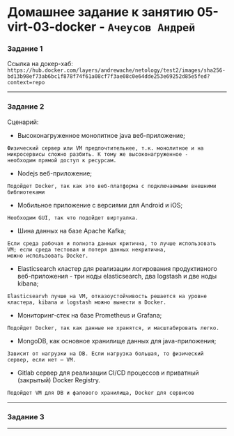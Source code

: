 # Домашнее задание к занятию  05-virt-03-docker - `Ачеусов Андрей`

### Задание 1

Ссылка на докер-хаб:  
`https://hub.docker.com/layers/andrewache/netology/test2/images/sha256-bd13b98ef73ab6bc1f878f74f61a08cf7f3ae08c0e64dde253e69252d85e5fed?context=repo`


---



### Задание 2

Сценарий:

- Высоконагруженное монолитное java веб-приложение;
```
Физический сервер или VM предпочтительнее, т.к. монолитное и на микросервисы сложно разбить. К тому же высоконагруженное - 
необходим прямой доступ к ресурсам.
```
- Nodejs веб-приложение;
```
Подойдет Docker, так как это веб-платформа с подключаемыми внешними библиотеками
```
- Мобильное приложение c версиями для Android и iOS;
```
Необходим GUI, так что подойдет виртуалка.
```
- Шина данных на базе Apache Kafka;
```
Если среда рабочая и полнота данных критична, то лучше использовать VM; если среда тестовая и потеря данных некритична,
можно использовать Docker.
```
- Elasticsearch кластер для реализации логирования продуктивного веб-приложения - три ноды elasticsearch, два logstash и
две ноды kibana;
```
Elasticsearvh лучше на VM, отказоустойчивость решается на уровне кластера, kibana и logstash можно вынести в Docker.
```
- Мониторинг-стек на базе Prometheus и Grafana;
```
Подойдет Docker, так как данные не хранятся, и масштабировать легко.
```
- MongoDB, как основное хранилище данных для java-приложения;
```
Зависит от нагрузки на DB. Если нагрузка большая, то физический сервер, если нет – VM.
```
- Gitlab сервер для реализации CI/CD процессов и приватный (закрытый) Docker Registry.
```
Подойдет VM для DB и фалового хранилища, Docker для сервисов
```


---



### Задание 3




---
